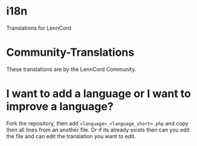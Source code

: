 # i18n
Translations for LennCord

# Community-Translations
These translations are by the LennCord Community.

# I want to add a language or I want to improve a language?
Fork the repository,
then add ``<language>_<language_short>.php`` and copy then all lines from an another file.
Or if its already exists then can you edit the file and can edit the translation you want to edit.
